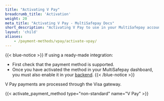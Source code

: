 ```yaml
---
title: "Activating V Pay"
breadcrumb_title: 'Activation'
weight: 20
meta_title: "Activating V Pay - MultiSafepay Docs"
short_description: "Activating V Pay to use in your MultiSafepay account"
layout: 'child'
aliases: 
    - /payment-methods/vpay/activate-vpay/
---
```

{{< blue-notice >}} If using a ready-made integration: 

- First check that the payment method is supported. 
- Once you have activated the method in your MultiSafepay dashboard, you must also enable it in your [backend](/getting-started/glossary/#backend).  {{< /blue-notice >}}

V Pay payments are processed through the Visa gateway.

{{< activate_payment_method type="non-standard" name="V Pay" >}}
